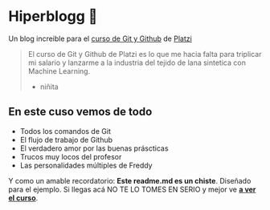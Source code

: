 # Hiperblogg 💚
Un blog increible para el [ curso de Git y Github](https://platzi.com/cursos/git-github/ "curso de Git y Github") de [Platzi](https:///platzi.com/ "Platzi")
> El curso de Git y Github de Platzi es lo que me hacia falta para triplicar mi salario y lanzarme a la industria del tejido de lana sintetica con Machine Learning.
> - niñita

## En este cuso vemos de todo
* Todos los comandos de Git
* El flujo de trabajo de Github
* El verdadero amor por las buenas práscticas 
* Trucos muy locos del profesor
* Las personalidades múltiples de Freddy

Y como un amable recordatorio: **Este readme.md es un chiste**. Diseñado para el ejemplo. Si llegas acá NO TE LO TOMES EN SERIO y mejor ve [**a ver el curso**](https://platzi.com/cursos/git-github/ "a ver el curso").